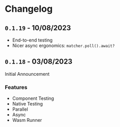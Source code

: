 # Changelog

## `0.1.19` - 10/08/2023

- End-to-end testing
- Nicer async ergonomics: `matcher.poll().await?`

## `0.1.18` - 03/08/2023

Initial Announcement
### Features
- Component Testing
- Native Testing
- Parallel
- Async
- Wasm Runner